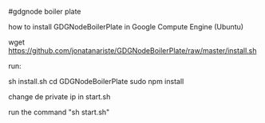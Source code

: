 #gdgnode boiler plate

how to install GDGNodeBoilerPlate in Google Compute Engine (Ubuntu)

wget https://github.com/jonatanariste/GDGNodeBoilerPlate/raw/master/install.sh

run:

sh install.sh
cd GDGNodeBoilerPlate
sudo npm install

change de private ip in start.sh

run the command "sh start.sh"
